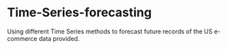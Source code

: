 # Time-Series-forecasting
Using different Time Series methods to forecast future records of the US e-commerce data provided.
